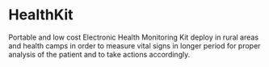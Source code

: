 # HealthKit

Portable and low cost Electronic Health Monitoring Kit deploy in rural areas and health camps in order to measure vital signs in longer period for proper analysis of the patient and to take actions accordingly. 
